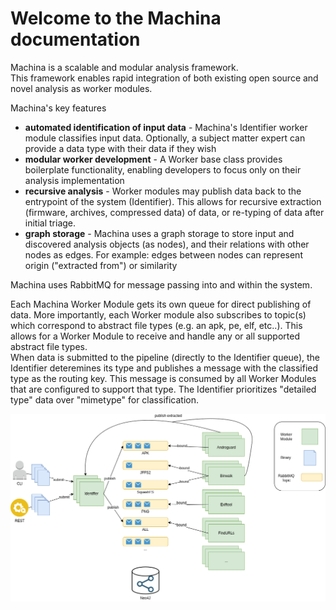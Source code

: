 # Welcome to the Machina documentation

Machina is a scalable and modular analysis framework.  
This framework enables rapid integration of both existing open source and novel analysis as worker modules. 

Machina's key features

* **automated identification of input data** - Machina's Identifier worker module classifies input data.  Optionally, a subject matter expert can provide a data type with their data if they wish
* **modular worker development** - A Worker base class provides boilerplate functionality, enabling developers to focus only on their analysis implementation
* **recursive analysis** - Worker modules may publish data back to the entrypoint of the system (Identifier).  This allows for recursive extraction (firmware, archives, compressed data) of data, or re-typing of data after initial triage.
* **graph storage** - Machina uses a graph storage to store input and discovered analysis objects (as nodes), and their relations with other nodes as edges.  For example: edges between nodes can represent origin ("extracted from") or similarity

Machina uses RabbitMQ for message passing  into and within the system.  

Each Machina Worker Module gets its own queue for direct publishing of data. More importantly, each Worker module also subscribes to topic(s) which
correspond to abstract file types (e.g. an apk, pe, elf, etc..). This allows for a Worker Module to receive and handle any or all supported abstract file types.  
When data is submitted to the pipeline (directly to the Identifier queue), the Identifier deteremines its type and publishes 
a message with the classified type as the routing key.  This message is consumed by all Worker Modules that are configured to support that type.  The Identifier
prioritizes "detailed type" data over "mimetype" for classification.

<img src="./res/images/machina.drawio.png" width="800">